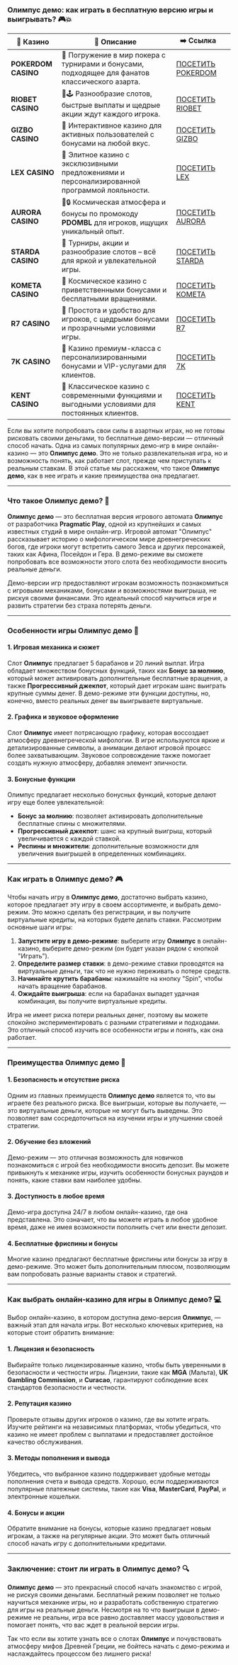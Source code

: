 ### Олимпус демо: как играть в бесплатную версию игры и выигрывать? 🎮💥
| 🎰 Казино           | 📜 Описание                                                                                       | ➡️ Ссылка                                                                                          |   |
| ------------------- | ------------------------------------------------------------------------------------------------- | -------------------------------------------------------------------------------------------------- | - |
| **POKERDOM CASINO** | 🎲 Погружение в мир покера с турнирами и бонусами, подходящее для фанатов классического азарта.   | [ПОСЕТИТЬ POKERDOM](https://brandplay.link/FwVc4f)                                                 |   |
| **RIOBET CASINO**   | 🌟🕹️ Разнообразие слотов, быстрые выплаты и щедрые акции ждут каждого игрока.                    | [ПОСЕТИТЬ RIOBET](https://brandplay.link/TnjsxFvH)                                                 |   |
| **GIZBO CASINO**    | 🚀 Интерактивное казино для активных пользователей с бонусами на любой вкус.                      | [ПОСЕТИТЬ GIZBO](https://brandplay.link/rvzLrVLp)                                                  |   |
| **LEX CASINO**      | 🎰 Элитное казино с эксклюзивными предложениями и персонализированной программой лояльности.      | [ПОСЕТИТЬ LEX](https://brandplay.link/VMqNXPFs)                                                    |   |
| **AURORA CASINO**   | 🌌🔒 Космическая атмосфера и бонусы по промокоду **PDOMBL** для игроков, ищущих уникальный опыт. | [ПОСЕТИТЬ AURORA](https://10trafic-stat2.com/click/668546556bcc6313411604bc/6766/13031/subaccount) |   |
| **STARDA CASINO**   | 🌠 Турниры, акции и разнообразие слотов – всё для яркой и увлекательной игры.                     | [ПОСЕТИТЬ STARDA](https://brandplay.link/HDcDrxLk)                                                 |   |
| **KOMETA CASINO**   | 💫 Космическое казино с приветственными бонусами и бесплатными вращениями.                        | [ПОСЕТИТЬ KOMETA](https://brandplay.link/jHzFFYGv)                                                 |   |
| **R7 CASINO**       | 🎯 Простота и удобство для игроков, с щедрыми бонусами и прозрачными условиями игры.              | [ПОСЕТИТЬ R7](https://brandplay.link/dByFXP7h)                                                     |   |
| **7K CASINO**       | 💎 Казино премиум-класса с персонализированными бонусами и VIP-услугами для клиентов.             | [ПОСЕТИТЬ 7K](https://brandplay.link/dd46bNgD)                                                     |   |
| **KENT CASINO**     | 🎲 Классическое казино с современными функциями и выгодными условиями для постоянных клиентов.    | [ПОСЕТИТЬ KENT](https://brandplay.link/XRH1g6Vb)                                                   

Если вы хотите попробовать свои силы в азартных играх, но не готовы рисковать своими деньгами, то бесплатные демо-версии — отличный способ начать. Одна из самых популярных демо-игр в мире онлайн-казино — это **Олимпус демо**. Это не только развлекательная игра, но и возможность понять, как работает слот, прежде чем приступать к реальным ставкам. В этой статье мы расскажем, что такое **Олимпус демо**, как в нее играть и какие преимущества она предлагает.

***

### Что такое Олимпус демо? 🎰

**Олимпус демо** — это бесплатная версия игрового автомата **Олимпус** от разработчика **Pragmatic Play**, одной из крупнейших и самых известных студий в мире онлайн-игр. Игровой автомат "Олимпус" рассказывает историю о мифологическом мире древнегреческих богов, где игроки могут встретить самого Зевса и других персонажей, таких как Афина, Посейдон и Гера. В демо-режиме вы сможете попробовать все возможности этого слота без необходимости вносить реальные деньги.

Демо-версии игр предоставляют игрокам возможность познакомиться с игровыми механиками, бонусами и возможностями выигрыша, не рискуя своими финансами. Это идеальный способ научиться игре и развить стратегии без страха потерять деньги.

***

### Особенности игры Олимпус демо 🌟

#### 1. **Игровая механика и сюжет**

Слот **Олимпус** предлагает 5 барабанов и 20 линий выплат. Игра обладает множеством бонусных функций, таких как **Бонус за молнию**, который может активировать дополнительные бесплатные вращения, а также **Прогрессивный джекпот**, который дает игрокам шанс выиграть крупные суммы денег. В демо-режиме эти функции доступны, но, конечно, вместо реальных денег вы выигрываете виртуальные.

#### 2. **Графика и звуковое оформление**

Слот **Олимпус** имеет потрясающую графику, которая воссоздает атмосферу древнегреческой мифологии. В игре используются яркие и детализированные символы, а анимации делают игровой процесс более захватывающим. Звуковое сопровождение также помогает создать нужную атмосферу, добавляя элемент эпичности.

#### 3. **Бонусные функции**

Олимпус предлагает несколько бонусных функций, которые делают игру еще более увлекательной:

* **Бонус за молнию**: позволяет активировать дополнительные бесплатные спины с множителями.
* **Прогрессивный джекпот**: шанс на крупный выигрыш, который увеличивается с каждой ставкой.
* **Респины и множители**: дополнительные возможности для увеличения выигрышей в определенных комбинациях.

***

### Как играть в Олимпус демо? 🎮

Чтобы начать игру в **Олимпус демо**, достаточно выбрать казино, которое предлагает эту игру в своем ассортименте, и выбрать демо-режим. Это можно сделать без регистрации, и вы получите виртуальные кредиты, на которых будете делать ставки. Рассмотрим основные шаги игры:

1. **Запустите игру в демо-режиме**: выберите игру **Олимпус** в онлайн-казино, выберите демо-режим (он будет указан рядом с кнопкой "Играть").
2. **Определите размер ставки**: в демо-режиме ставки проводятся на виртуальные деньги, так что не нужно переживать о потере средств.
3. **Начинайте крутить барабаны**: нажимайте на кнопку "Spin", чтобы начать вращение барабанов.
4. **Ожидайте выигрыша**: если на барабанах выпадет удачная комбинация, вы получите виртуальные кредиты.

Игра не имеет риска потери реальных денег, поэтому вы можете спокойно экспериментировать с разными стратегиями и подходами. Это отличный способ изучить все особенности игры и понять, как она работает.

***

### Преимущества Олимпус демо 🏅

#### 1. **Безопасность и отсутствие риска**

Одним из главных преимуществ **Олимпус демо** является то, что вы играете без реального риска. Все выигрыши, которые вы получаете, — это виртуальные деньги, которые не могут быть выведены. Это позволяет вам сосредоточиться на изучении игры и улучшении своей стратегии.

#### 2. **Обучение без вложений**

Демо-режим — это отличная возможность для новичков познакомиться с игрой без необходимости вносить депозит. Вы можете привыкнуть к механике игры, изучить особенности бонусных раундов и понять, какие ставки вам наиболее удобны.

#### 3. **Доступность в любое время**

Демо-игра доступна 24/7 в любом онлайн-казино, где она представлена. Это означает, что вы можете играть в любое удобное время, даже не имея возможности пополнить счет или внести депозит.

#### 4. **Бесплатные фриспины и бонусы**

Многие казино предлагают бесплатные фриспины или бонусы за игру в демо-режиме. Это может быть дополнительным плюсом, позволяющим вам попробовать разные варианты ставок и стратегий.

***

### Как выбрать онлайн-казино для игры в Олимпус демо? 💻

Выбор онлайн-казино, в котором доступна демо-версия **Олимпус**, — важный этап для начала игры. Вот несколько ключевых критериев, на которые стоит обратить внимание:

#### 1. **Лицензия и безопасность**

Выбирайте только лицензированные казино, чтобы быть уверенными в безопасности и честности игры. Лицензии, такие как **MGA** (Мальта), **UK Gambling Commission**, и **Curacao**, гарантируют соблюдение всех стандартов безопасности и честности.

#### 2. **Репутация казино**

Проверьте отзывы других игроков о казино, где вы хотите играть. Изучите рейтинги на независимых платформах, чтобы убедиться, что казино не имеет проблем с выплатами и предоставляет достойное качество обслуживания.

#### 3. **Методы пополнения и вывода**

Убедитесь, что выбранное казино поддерживает удобные методы пополнения счета и вывода средств. Хорошо, если поддерживаются популярные платежные системы, такие как **Visa**, **MasterCard**, **PayPal**, и электронные кошельки.

#### 4. **Бонусы и акции**

Обратите внимание на бонусы, которые казино предлагает новым игрокам, а также на регулярные акции. Это может быть отличный способ начать игру с дополнительными кредитами.

***

### Заключение: стоит ли играть в Олимпус демо? 🔍

**Олимпус демо** — это прекрасный способ начать знакомство с игрой, не рискуя своими деньгами. Бесплатный режим позволяет не только научиться механике игры, но и разработать собственную стратегию для игры на реальные деньги. Несмотря на то что выигрыши в демо-режиме не реальны, игра все равно доставляет массу удовольствия и помогает понять, что вас ждет в реальной версии игры.

Так что если вы хотите узнать все о слотах **Олимпус** и почувствовать атмосферу мифов Древней Греции, не бойтесь начать с демо-режима и наслаждайтесь процессом без лишнего риска!
